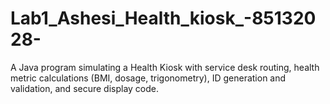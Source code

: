 # Lab1_Ashesi_Health_kiosk_-85132028-
A Java program simulating a Health Kiosk with service desk routing, health metric calculations (BMI, dosage, trigonometry), ID generation and validation, and secure display code.
